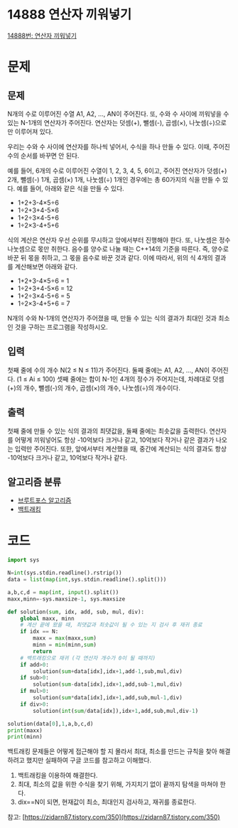 # 14888 연산자 끼워넣기

[14888번: 연산자 끼워넣기](https://www.acmicpc.net/problem/14888)

# 문제

## 문제

N개의 수로 이루어진 수열 A1, A2, ..., AN이 주어진다. 또, 수와 수 사이에 끼워넣을 수 있는 N-1개의 연산자가 주어진다. 연산자는 덧셈(+), 뺄셈(-), 곱셈(×), 나눗셈(÷)으로만 이루어져 있다.

우리는 수와 수 사이에 연산자를 하나씩 넣어서, 수식을 하나 만들 수 있다. 이때, 주어진 수의 순서를 바꾸면 안 된다.

예를 들어, 6개의 수로 이루어진 수열이 1, 2, 3, 4, 5, 6이고, 주어진 연산자가 덧셈(+) 2개, 뺄셈(-) 1개, 곱셈(×) 1개, 나눗셈(÷) 1개인 경우에는 총 60가지의 식을 만들 수 있다. 예를 들어, 아래와 같은 식을 만들 수 있다.

- 1+2+3-4×5÷6
- 1÷2+3+4-5×6
- 1+2÷3×4-5+6
- 1÷2×3-4+5+6

식의 계산은 연산자 우선 순위를 무시하고 앞에서부터 진행해야 한다. 또, 나눗셈은 정수 나눗셈으로 몫만 취한다. 음수를 양수로 나눌 때는 C++14의 기준을 따른다. 즉, 양수로 바꾼 뒤 몫을 취하고, 그 몫을 음수로 바꾼 것과 같다. 이에 따라서, 위의 식 4개의 결과를 계산해보면 아래와 같다.

- 1+2+3-4×5÷6 = 1
- 1÷2+3+4-5×6 = 12
- 1+2÷3×4-5+6 = 5
- 1÷2×3-4+5+6 = 7

N개의 수와 N-1개의 연산자가 주어졌을 때, 만들 수 있는 식의 결과가 최대인 것과 최소인 것을 구하는 프로그램을 작성하시오.

## 입력

첫째 줄에 수의 개수 N(2 ≤ N ≤ 11)가 주어진다. 둘째 줄에는 A1, A2, ..., AN이 주어진다. (1 ≤ Ai ≤ 100) 셋째 줄에는 합이 N-1인 4개의 정수가 주어지는데, 차례대로 덧셈(+)의 개수, 뺄셈(-)의 개수, 곱셈(×)의 개수, 나눗셈(÷)의 개수이다.

## 출력

첫째 줄에 만들 수 있는 식의 결과의 최댓값을, 둘째 줄에는 최솟값을 출력한다. 연산자를 어떻게 끼워넣어도 항상 -10억보다 크거나 같고, 10억보다 작거나 같은 결과가 나오는 입력만 주어진다. 또한, 앞에서부터 계산했을 때, 중간에 계산되는 식의 결과도 항상 -10억보다 크거나 같고, 10억보다 작거나 같다.

## 알고리즘 분류

- [브루트포스 알고리즘](https://www.acmicpc.net/problem/tag/125)
- [백트래킹](https://www.acmicpc.net/problem/tag/5)

# 코드

```python
import sys

N=int(sys.stdin.readline().rstrip())
data = list(map(int,sys.stdin.readline().split()))

a,b,c,d = map(int, input().split())
maxx,minn=-sys.maxsize-1, sys.maxsize

def solution(sum, idx, add, sub, mul, div):
    global maxx, minn
    # 계산 끝에 왔을 때, 최댓값과 최솟값이 될 수 있는 지 검사 후 재귀 종료
    if idx == N:
        maxx = max(maxx,sum)
        minn = min(minn,sum)
        return
    # 백트래킹으로 재귀 (각 연산자 개수가 0이 될 때까지)
    if add>0:
        solution(sum+data[idx],idx+1,add-1,sub,mul,div)
    if sub>0:
        solution(sum-data[idx],idx+1,add,sub-1,mul,div)
    if mul>0:
        solution(sum*data[idx],idx+1,add,sub,mul-1,div)
    if div>0:
        solution(int(sum/data[idx]),idx+1,add,sub,mul,div-1)

solution(data[0],1,a,b,c,d)
print(maxx)
print(minn)
```

백트래킹 문제들은 어떻게 접근해야 할 지 몰라서 최대, 최소를 만드는 규칙을 찾아 해결하려고 했지만 실패하여 구글 코드를 참고하고 이해했다.

1. 백트래킹을 이용하여 해결한다.
2. 최대, 최소의 값을 위한 수식을 찾기 위해, 가지치기 없이 끝까지 탐색을 마쳐야 한다.
3. dix==N이 되면, 현재값이 최소, 최대인지 검사하고, 재귀를 종료한다.

참고: [https://zidarn87.tistory.com/350](https://zidarn87.tistory.com/350)